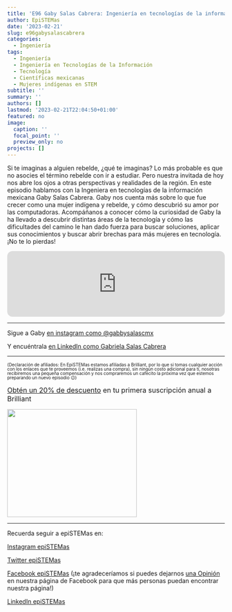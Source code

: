 ```yaml
---
title: 'E96 Gaby Salas Cabrera: Ingeniería en tecnologías de la información'
author: EpiSTEMas
date: '2023-02-21'
slug: e96gabysalascabrera
categories:
  - Ingeniería
tags:
  - Ingeniería
  - Ingeniería en Tecnologías de la Información
  - Tecnología
  - Científicas mexicanas
  - Mujeres indígenas en STEM
subtitle: ''
summary: ''
authors: []
lastmod: '2023-02-21T22:04:50+01:00'
featured: no
image:
  caption: ''
  focal_point: ''
  preview_only: no
projects: []
---
```



Si te imaginas a alguien rebelde, ¿qué te imaginas? Lo más probable es que no asocies el término rebelde con ir a estudiar. Pero nuestra invitada de hoy nos abre los ojos a otras perspectivas y realidades de la región. En este episodio hablamos con la Ingeniera en tecnologías de la información mexicana Gaby Salas Cabrera. Gaby nos cuenta más sobre lo que fue crecer como una mujer indígena y rebelde, y cómo descubrió su amor por las computadoras. Acompáñanos a conocer cómo la curiosidad de Gaby la ha llevado a descubrir distintas áreas de la tecnología y cómo las dificultades del camino le han dado fuerza para buscar soluciones, aplicar sus conocimientos y buscar abrir brechas para más mujeres en tecnología. ¡No te lo pierdas!

<iframe style="border-radius:12px" src="https://open.spotify.com/embed/episode/6yW3U7MmNBz82kekEjpWnG?utm_source=generator&theme=0" width="100%" height="152" frameBorder="0" allowfullscreen="" allow="autoplay; clipboard-write; encrypted-media; fullscreen; picture-in-picture" loading="lazy"></iframe>

- - - - -

Sigue a Gaby [en instagram como @gabbysalascmx](https://www.instagram.com/gabbysalascmx/)

Y encuéntrala [en LinkedIn como Gabriela Salas Cabrera](https://www.linkedin.com/in/gabriela-salas-cabrera-7b8554130/)

- - - - -

<font size = 1.5> <p style = "line-height:1"> 
(Declaración de afiliados: En EpiSTEMas estamos afiliadas a Brilliant, por lo que si tomas cualquier acción con los enlaces que te proveemos (i.e. realizas una compra), sin ningún costo adicional para tí, nosotras recibiremos una pequeña compensación y nos compraremos un cafecito la próxima vez que estemos preparando un nuevo episodio 😉) 
</font> </p>

<font size="3"> 

[Obtén un 20% de descuento](https://brilliant.sjv.io/c/2994553/1003358/12858?subId1=EpiSTEMas&u=http%3A%2F%2Fbrilliant.org%2Fimpactnetwork%2F) en tu primera suscripción anual a Brilliant </font>


<a href="https://brilliant.sjv.io/c/2994553/1003364/12858?subId1=epiSTEMas&u=http%3A%2F%2Fbrilliant.org%2Fimpactnetwork%2F%3Firclickid%3D%7Bclickid%7D%26utm_medium%3Daffiliates%26utm_campaign%3D%7Birpid%7D%26utm_source%3D%7Bmp_value1%7D%26utm_content%3D%7Btimestamp%7D_%7Biradtype%7D_%7Biradname%7D%26utm_term%3D%7Bmp_value2%7D" target="_top" id="1003364"><img src="//a.impactradius-go.com/display-ad/12858-1003364" border="0" alt="" width="300" height="250"/></a><img height="0" width="0" src="https://imp.pxf.io/i/2994553/1003364/12858?subId1=epiSTEMas" style="position:absolute;visibility:hidden;" border="1" />


- - - - -

Recuerda seguir a epiSTEMas en:

[Instagram epiSTEMas](https://www.instagram.com/epistemas/)  

[Twitter epiSTEMas](https://twitter.com/epiSTEMas_Pod)

[Facebook epiSTEMas](https://www.facebook.com/epiSTEMasPod) (¡te agradeceríamos si puedes dejarnos [una Opinión](https://www.facebook.com/epiSTEMasPod/reviews/) en nuestra página de Facebook para que más personas puedan encontrar nuestra página!)

[LinkedIn epiSTEMas](https://www.linkedin.com/company/epistemas-podcast/)


